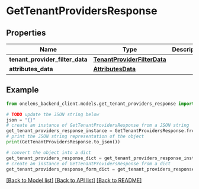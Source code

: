 # GetTenantProvidersResponse


## Properties

Name | Type | Description | Notes
------------ | ------------- | ------------- | -------------
**tenant_provider_filter_data** | [**TenantProviderFilterData**](TenantProviderFilterData.md) |  | 
**attributes_data** | [**AttributesData**](AttributesData.md) |  | 

## Example

```python
from onelens_backend_client.models.get_tenant_providers_response import GetTenantProvidersResponse

# TODO update the JSON string below
json = "{}"
# create an instance of GetTenantProvidersResponse from a JSON string
get_tenant_providers_response_instance = GetTenantProvidersResponse.from_json(json)
# print the JSON string representation of the object
print(GetTenantProvidersResponse.to_json())

# convert the object into a dict
get_tenant_providers_response_dict = get_tenant_providers_response_instance.to_dict()
# create an instance of GetTenantProvidersResponse from a dict
get_tenant_providers_response_form_dict = get_tenant_providers_response.from_dict(get_tenant_providers_response_dict)
```
[[Back to Model list]](../README.md#documentation-for-models) [[Back to API list]](../README.md#documentation-for-api-endpoints) [[Back to README]](../README.md)


